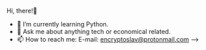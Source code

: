 Hi, there!👋



- 🌱 I’m currently learning Python.
- 💬 Ask me about anything tech or economical related.
- 📫 How to reach me: E-mail: encryptoslav@protonmail.com 
-->
